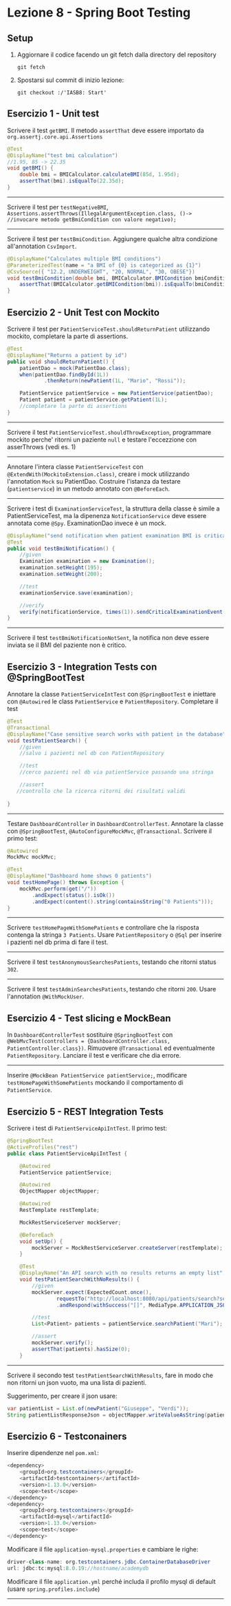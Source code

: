 # Lezione 8 - Spring Boot Testing

## Setup

1. Aggiornare il codice facendo un git fetch dalla directory del repository 
   ```
   git fetch
   ```
1. Spostarsi sul commit di inizio lezione:
   ```
   git checkout :/'IASB8: Start'
   ```

## Esercizio 1 - Unit test

Scrivere il test `getBMI`. Il metodo `assertThat` deve essere importato da `org.assertj.core.api.Assertions`

```java
@Test
@DisplayName("test bmi calculation")
//1.95, 85 -> 22.35
void getBMI() {
    double bmi = BMICalculator.calculateBMI(85d, 1.95d);
    assertThat(bmi).isEqualTo(22.35d);
}
``` 

---

Scrivere il test per `testNegativeBMI`, `Assertions.assertThrows(IllegalArgumentException.class, ()-> //invocare metodo getBmiCondition con valore negativo);`

---

Scrivere il test per `testBmiCondition`. Aggiungere qualche altra condizione all'annotation `CsvImport`.

```java
@DisplayName("Calculates multiple BMI conditions")
@ParameterizedTest(name = "a BMI of {0} is categorized as {1}")
@CsvSource({ "12.2, UNDERWEIGHT", "20, NORMAL", "30, OBESE"})
void testBmiCondition(double bmi, BMICalculator.BMICondition bmiCondition) {
    assertThat(BMICalculator.getBMICondition(bmi)).isEqualTo(bmiCondition);
}
```

## Esercizio 2 - Unit Test con Mockito

Scrivere il test per `PatientServiceTest.shouldReturnPatient` utilizzando mockito, completare la parte di assertions.

```java
@Test
@DisplayName("Returns a patient by id")
public void shouldReturnPatient() {
    patientDao = mock(PatientDao.class);
    when(patientDao.findById(1L))
            .thenReturn(newPatient(1L, "Mario", "Rossi"));

    PatientService patientService = new PatientService(patientDao);
    Patient patient = patientService.getPatient(1L);
    //completare la parte di assertions
}
```

---

Scrivere il test `PatientServiceTest.shouldThrowException`, programmare mockito perche' ritorni un paziente `null` e testare l'eccezzione con
asserThrows (vedi es. 1)

---

Annotare l'intera classe `PatientServiceTest` con `@ExtendWith(MockitoExtension.class)`, creare i mock utilizzando l'annotation `Mock`
su PatientDao. Costruire l'istanza da testare (`patientservice`) in un metodo annotato con `@BeforeEach`.

---

Scrivere i test di `ExaminationServiceTest`, la struttura della classe è simile a PatientServiceTest, ma la dipenenza
`NotificationService` deve essere annotata come `@Spy`. ExaminationDao invece è un mock.

```java
@DisplayName("send notification when patient examination BMI is critical")
@Test
public void testBmiNotification() {
    //given
    Examination examination = new Examination();
    examination.setHeight(195);
    examination.setWeight(200);

    //test
    examinationService.save(examination);

    //verify
    verify(notificationService, times(1)).sendCriticalExaminationEvent(examination);
}
```

---

Scrivere il test `testBmiNotificationNotSent`, la notifica non deve essere inviata se il BMI del paziente non è critico.

## Esercizio 3 - Integration Tests con @SpringBootTest

Annotare la classe `PatientServiceIntTest` con `@SpringBootTest` e iniettare con `@Autowired` le class `PatientService` 
e `PatientRepository`. Completare il test

```java
@Test
@Transactional
@DisplayName("Case sensitive search works with patient in the database")
void testPatientSearch() {
    //given
    //salvo i pazienti nel db con PatientRepository

    //test
    //cerco pazienti nel db via patientService passando una stringa

    //assert
   //controllo che la ricerca ritorni dei risultati validi
    
}
```

---

Testare `DashboardController` in `DashboardControllerTest`. Annotare la classe con 
`@SpringBootTest`, `@AutoConfigureMockMvc`, `@Transactional`.  Scrivere il primo test:

```java
@Autowired
MockMvc mockMvc;

@Test
@DisplayName("Dashboard home shows 0 patients")
void testHomePage() throws Exception {
    mockMvc.perform(get("/"))
        .andExpect(status().isOk())
        .andExpect(content().string(containsString("0 Patients")));
}
```

---

Scrivere `testHomePageWithSomePatients` e controllare che la risposta contenga la stringa `3 Patients`. Usare
`PatientRepository` o `@Sql` per inserire i pazienti nel db prima di fare il test.

---

Scrivere il test `testAnonymousSearchesPatients`, testando che ritorni status `302`.

---

Scrivere il test `testAdminSearchesPatients`, testando che ritorni `200`. Usare l'annotation `@WithMockUser`.

## Esercizio 4 - Test slicing e MockBean

In `DashboardControllerTest` sostituire `@SpringBootTest` con 
`@WebMvcTest(controllers = {DashboardController.class, PatientController.class})`. Rimuovere `@Transactional` ed eventualmente `PatientRepository`. 
Lanciare il test e verificare che dia errore.

---

Inserire `@MockBean PatientService patientService;`, 
modificare `testHomePageWithSomePatients` mockando il comportamento di `PatientService`. 


## Esercizio 5 - REST Integration Tests

Scrivere i test di `PatientServiceApiIntTest`. Il primo test:

```java
@SpringBootTest
@ActiveProfiles("rest")
public class PatientServiceApiIntTest {

    @Autowired
    PatientService patientService;

    @Autowired
    ObjectMapper objectMapper;

    @Autowired
    RestTemplate restTemplate;

    MockRestServiceServer mockServer;

    @BeforeEach
    void setUp() {
        mockServer = MockRestServiceServer.createServer(restTemplate);
    }

    @Test
    @DisplayName("An API search with no results returns an empty list")
    void testPatientSearchWithNoResults() {
        //given
        mockServer.expect(ExpectedCount.once(),
                requestTo("http://localhost:8080/api/patients/search?search=Mari"))
                .andRespond(withSuccess("[]", MediaType.APPLICATION_JSON));

        //test
        List<Patient> patients = patientService.searchPatient("Mari");

        //assert
        mockServer.verify();
        assertThat(patients).hasSize(0);
    }
```

---

Scrivere il secondo test `testPatientSearchWithResults`, fare in modo che non ritorni un json vuoto, ma una lista di pazienti.

Suggerimento, per creare il json usare:
```java
var patientList = List.of(newPatient("Giuseppe", "Verdi"));
String patientListResponseJson = objectMapper.writeValueAsString(patientList);
```

## Esercizio 6 - Testconainers

Inserire dipendenze nel `pom.xml`:

```java
<dependency>
    <groupId>org.testcontainers</groupId>
    <artifactId>testcontainers</artifactId>
    <version>1.13.0</version>
    <scope>test</scope>
</dependency>
<dependency>
    <groupId>org.testcontainers</groupId>
    <artifactId>mysql</artifactId>
    <version>1.13.0</version>
    <scope>test</scope>
</dependency>
```

Modificare il file `application-mysql.properties` e cambiare le righe:
```java
driver-class-name: org.testcontainers.jdbc.ContainerDatabaseDriver
url: jdbc:tc:mysql:8.0.19://hostname/academydb
```

Modificare il file `application.yml` perché includa il profilo mysql di default (usare `spring.profiles.include`)

---
